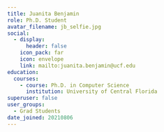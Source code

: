 ```yaml
---
title: Juanita Benjamin
role: Ph.D. Student
avatar_filename: jb_selfie.jpg
social:
  - display:
      header: false
    icon_pack: far
    icon: envelope
    link: mailto:juanita.benjamin@ucf.edu
education:
  courses:
    - course: Ph.D. in Computer Science
      institution: University of Central Florida
superuser: false
user_groups:
  - Grad Students
date_joined: 20210806
---
```

